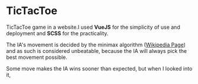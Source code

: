 # TicTacToe
TicTacToe game in a website.I used **VueJS** for the simplicity of use and deployment and **SCSS** for the practicality.

The IA's movement is decided by the minimax algorithm ([Wikipedia Page](https://en.wikipedia.org/wiki/Minimax)) and as such is considered unbeatable, because the IA will always pick the best movement possible.

Some move makes the IA wins sooner than expected, but when I looked into it, 



